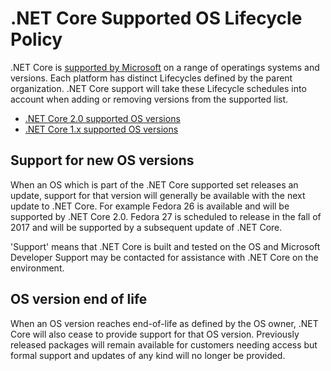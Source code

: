 # .NET Core Supported OS Lifecycle Policy

.NET Core is [supported by Microsoft](microsoft-support.md) on a range of operatings systems and versions. Each platform has distinct Lifecycles defined by the parent organization. .NET Core support will take these Lifecycle schedules into account when adding or removing versions from the supported list.

* [.NET Core 2.0 supported OS versions](https://github.com/dotnet/core/blob/master/release-notes/2.0/2.0-supported-os.md)
* [.NET Core 1.x supported OS versions](https://github.com/dotnet/core/blob/master/release-notes/1.0/1.0-supported-os.md)

## Support for new OS versions

When an OS which is part of the .NET Core supported set releases an update, support for that version will generally be available with the next update to .NET Core. For example Fedora 26 is available and will be supported by .NET Core 2.0. Fedora 27 is scheduled to release in the fall of 2017 and will be supported by a subsequent update of .NET Core.

'Support' means that .NET Core is built and tested on the OS and Microsoft Developer Support may be contacted for assistance with .NET Core on the environment.

## OS version end of life

When an OS version reaches end-of-life as defined by the OS owner, .NET Core will also cease to provide support for that OS version. Previously released packages will remain available for customers needing access but formal support and updates of any kind will no longer be provided.
